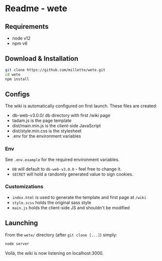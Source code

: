 # Readme - wete

## Requirements

- node v12
- npm v6

## Download & Installation

```sh
git clone https://github.com/millette/wete.git
cd wete
npm install
```

## Configs

The wiki is automatically configured on first launch. These files are created:

- db-web-v3.0.0/ db directory with first /wiki page
- tadam.js is the page template
- dist/main.min.js is the client-side JavaScript
- dist/style.min.css is the stylesheet
- .env for the environment variables

### Env

See `.env.example` for the required environment variables.

- `DB` will default to `db-web-v3.0.0` - feel free to change it.
- `SECRET` will hold a randomly generated value to sign cookies.

### Customizations

- `index.html` is used to generate the template and first page at `/wiki`
- `style.scss` holds the original sass style
- `main.js` holds the client-side JS and shouldn't be modified

## Launching

From the `wete/` directory (after `git clone [...]`) simply:

```sh
node server
```

Voilà, the wiki is now listening on localhost:3000.
